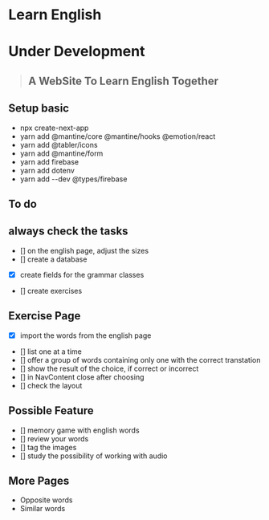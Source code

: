 # Learn English
# Under Development

> ## A WebSite To Learn English Together

## Setup basic
* npx create-next-app
* yarn add @mantine/core @mantine/hooks @emotion/react
* yarn add @tabler/icons
* yarn add @mantine/form
* yarn add firebase
* yarn add dotenv
* yarn add --dev @types/firebase

## To do
## always check the tasks
* [] on the english page, adjust the sizes
* [] create a database
* [x] create fields for the grammar classes
* [] create exercises

## Exercise Page
* [x] import the words from the english page
* [] list one at a time
* [] offer a group of words containing only one with the correct transtation
* [] show the result of the choice, if correct or incorrect
* [] in NavContent close after choosing
* [] check the layout

## Possible Feature
* [] memory game with english words
* [] review your words
* [] tag the images
* [] study the possibility of working with audio

## More Pages
* Opposite words
* Similar words